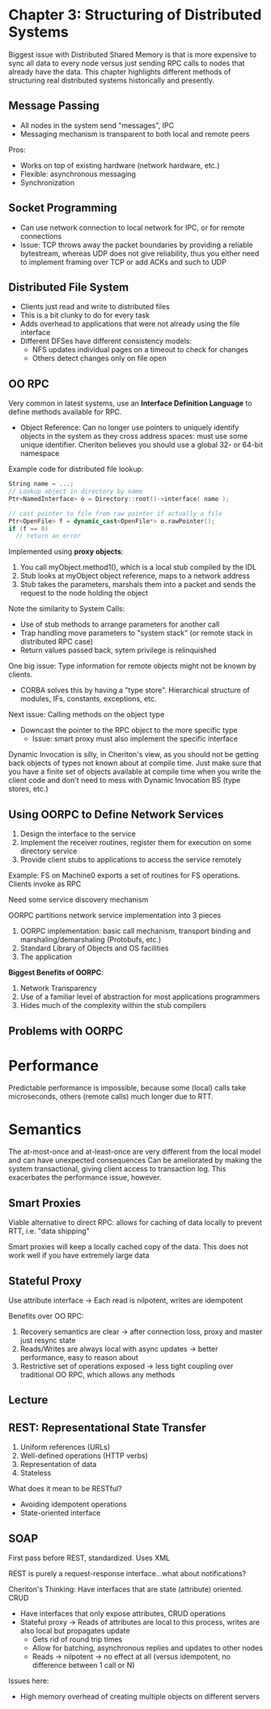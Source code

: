 Chapter 3: Structuring of Distributed Systems
======================================================

Biggest issue with Distributed Shared Memory is that is more expensive to sync all data to every node versus just
sending RPC calls to nodes that already have the data. This chapter highlights different methods of structuring real
distributed systems historically and presently.

Message Passing
----------------

* All nodes in the system send "messages", IPC
* Messaging mechanism is transparent to both local and remote peers

Pros:

  * Works on top of existing hardware (network hardware, etc.)
  * Flexible: asynchronous messaging
  * Synchronization


Socket Programming
------------------

* Can use network connection to local network for IPC, or for remote connections
* Issue: TCP throws away the packet boundaries by providing a reliable bytestream, whereas UDP does not give
  reliability, thus you either need to implement framing over TCP or add ACKs and such to UDP


Distributed File System
-----------------------

* Clients just read and write to distributed files
* This is a bit clunky to do for every task
* Adds overhead to applications that were not already using the file interface
* Different DFSes have different consistency models:
  * NFS updates individual pages on a timeout to check for changes
  * Others detect changes only on file open

OO RPC
------

Very common in latest systems, use an __Interface Definition Language__ to define methods available for RPC.

* Object Reference: Can no longer use pointers to uniquely identify objects in the system as they cross address spaces:
  must use some unique identifier. Cheriton believes you should use a global 32- or 64-bit namespace

Example code for distributed file lookup:

```C++
String name = ...;
// Lookup object in directory by name
Ptr<NamedInterface> o = Directory::root()->interface( name );

// cast pointer to file from raw pointer if actually a file
Ptr<OpenFile> f = dynamic_cast<OpenFile*> o.rawPointer();
if (f == 0)
  // return an error
```

Implemented using __proxy objects__:
  1. You call myObject.method1(), which is a local stub compiled by the IDL
  2. Stub looks at myObject object reference, maps to a network address
  3. Stub takes the parameters, marshals them into a packet and sends the request to the node holding the object

Note the similarity to System Calls:
  * Use of stub methods to arrange parameters for another call
  * Trap handling move parameters to "system stack" (or remote stack in distributed RPC case)
  * Return values passed back, sytem privilege is relinquished

One big issue: Type information for remote objects might not be known by clients.
  * CORBA solves this by having a "type store". Hierarchical structure of modules, IFs, constants, exceptions, etc.

Next issue: Calling methods on the object type
  * Downcast the pointer to the RPC object to the more specific type
    * Issue: smart proxy must also implement the specific interface

Dynamic Invocation is silly, in Cheriton's view, as you should not be getting back objects of types not known about at
compile time. Just make sure that you have a finite set of objects available at compile time when you write the client
code and don't need to mess with Dynamic Invocation BS (type stores, etc.)

Using OORPC to Define Network Services
--------------------------------------
  1. Design the interface to the service
  2. Implement the receiver routines, register them for execution on some directory service
  3. Provide client stubs to applications to access the service remotely

Example: FS on Machine0 exports a set of routines for FS operations. Clients invoke as RPC

Need some service discovery mechanism

OORPC partitions network service implementation into 3 pieces
  1. OORPC implementation: basic call mechanism, transport binding and marshaling/demarshaling (Protobufs, etc.)
  2. Standard Library of Objects and OS facilities
  3. The application

**Biggest Benefits of OORPC**:
  1. Network Transparency
  2. Use of a familiar level of abstraction for most applications programmers
  3. Hides much of the complexity within the stub compilers

Problems with OORPC
--------------------

Performance
===========
Predictable performance is impossible, because some (local) calls take microseconds, others (remote calls) much longer
due to RTT.

Semantics
=========
The at-most-once and at-least-once are very different from the local model and can have unexpected consequences
Can be ameliorated by making the system transactional, giving client access to transaction log. This exacerbates the
performance issue, however.


Smart Proxies
-------------

Viable alternative to direct RPC: allows for caching of data locally to prevent RTT, i.e. "data shipping"

Smart proxies will keep a locally cached copy of the data. This does not work well if you have extremely large data

Stateful Proxy
--------------

Use attribute interface -> Each read is nilpotent, writes are idempotent

Benefits over OO RPC:
  1. Recovery semantics are clear -> after connection loss, proxy and master just resync state
  2. Reads/Writes are always local with async updates -> better performance, easy to reason about
  3. Restrictive set of operations exposed -> less tight coupling over traditional OO RPC, which allows any methods


Lecture
-------

REST: Representational State Transfer
-------------------------------------
1. Uniform references (URLs)
2. Well-defined operations (HTTP verbs)
3. Representation of data
4. Stateless

What does it mean to be RESTful?

* Avoiding idempotent operations
* State-oriented interface

SOAP
----

First pass before REST, standardized. Uses XML

REST is purely a request-response interface...what about notifications?

Cheriton's Thinking: Have interfaces that are state (attribute) oriented. CRUD

  * Have interfaces that only expose attributes, CRUD operations
  * Stateful proxy -> Reads of attributes are local to this process, writes are also local but propagates update
    * Gets rid of round trip times
    * Allow for batching, asynchronous replies and updates to other nodes
    * Reads -> nilpotent -> no effect at all (versus idempotent, no difference between 1 call or N)

Issues here:

  * High memory overhead of creating multiple objects on different servers
